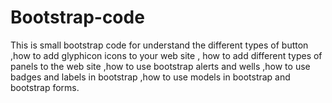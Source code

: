# Bootstrap-code
This is small bootstrap code for understand the different types of  button ,how to add glyphicon icons to your web site , how to  add different types of panels to the web site ,how to use bootstrap alerts and wells ,how to use badges and labels in bootstrap ,how to  use models in bootstrap and bootstrap forms.
